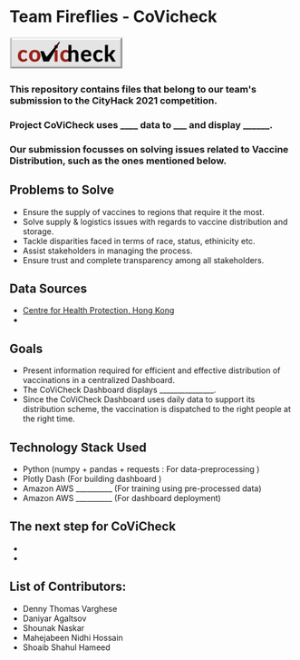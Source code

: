 # Team Fireflies - CoVicheck

<img src="covicheckLogo.jpeg" width="200" alt="covicheck_logo"/>

### This repository contains files that belong to our team's submission to the CityHack 2021 competition.

### Project CoViCheck uses ____ data to ___ and display ______.

### Our submission focusses on solving issues related to Vaccine Distribution, such as the ones mentioned below.
## Problems to Solve
- Ensure the supply of vaccines to regions that require it the most.
- Solve supply & logistics issues with regards to vaccine distribution and storage.
- Tackle disparities faced in terms of race, status, ethinicity etc. 
- Assist stakeholders in managing the process.
- Ensure trust and complete transparency among all stakeholders.

## Data Sources
- [Centre for Health Protection, Hong Kong](https://www.chp.gov.hk/)
- 

## Goals
- Present information required for efficient and effective distribution of vaccinations in a centralized Dashboard.
- The CoViCheck Dashboard displays _______________.
- Since the CoViCheck Dashboard uses daily data to support its distribution scheme, the vaccination is dispatched to the right people at the right time.

## Technology Stack Used
- Python (numpy + pandas + requests : For data-preprocessing )
- Plotly Dash (For building dashboard )
- Amazon AWS __________ (For training using pre-processed data)
- Amazon AWS __________ (For dashboard deployment)

## The next step for CoViCheck
-
-

## List of Contributors:
- Denny Thomas Varghese
- Daniyar Agaltsov
- Shounak Naskar
- Mahejabeen Nidhi Hossain
- Shoaib Shahul Hameed



